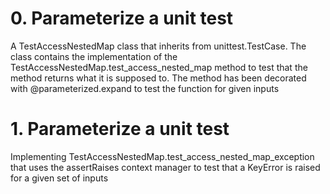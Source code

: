 # 0. Parameterize a unit test
A TestAccessNestedMap class that inherits from unittest.TestCase.
The class contains the implementation of the TestAccessNestedMap.test_access_nested_map method
to test that the method returns what it is supposed to.
The method has been decorated with @parameterized.expand to test the function for given inputs

# 1. Parameterize a unit test
Implementing TestAccessNestedMap.test_access_nested_map_exception that uses the assertRaises context
manager to test that a KeyError is raised for a given set of inputs

